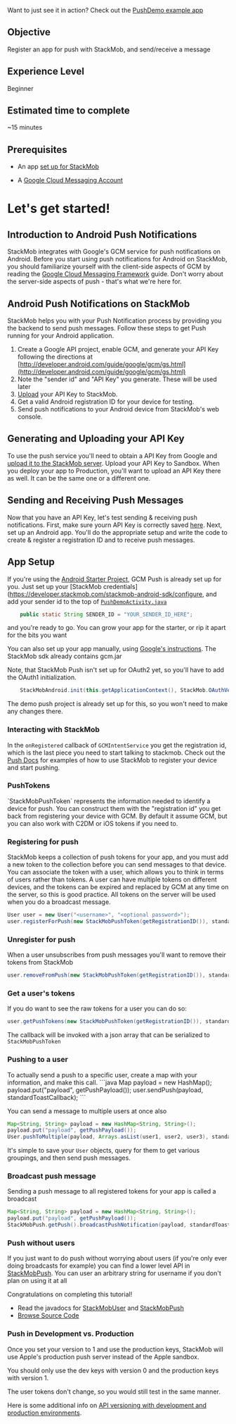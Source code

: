 Want to just see it in action? Check out the [PushDemo example app](https://github.com/stackmob/stackmob-android-examples)

<h2>Objective</h2>

Register an app for push with StackMob, and send/receive a message

<h2>Experience Level</h2>
Beginner

<h2>Estimated time to complete</h2>
~15 minutes

<h2>Prerequisites</h2>

* An app <a href="https://developer.stackmob.com/stackmob-android-sdk/configure">set up for StackMob</a>

* A [Google Cloud Messaging Account](https://developer.stackmob.com/tutorials/android/Push-Notifications)

<h1>Let's get started!</h1>

<h2>Introduction to Android Push Notifications</h2>

StackMob integrates with Google's GCM service for push notifications on Android. Before you start using push notifications for Android on StackMob, you should familiarize yourself with the client-side aspects of GCM by reading the [Google Cloud Messaging Framework](http://developer.android.com/guide/google/gcm/gs.html) guide. Don't worry about the server-side aspects of push - that's what we're here for.

<h2>Android Push Notifications on StackMob</h2>

StackMob helps you with your Push Notification process by providing you the backend to send push messages. Follow these steps to get Push running for your Android application.

1. Create a Google API project, enable GCM, and generate your API Key following the directions at [http://developer.android.com/guide/google/gcm/gs.html](http://developer.android.com/guide/google/gcm/gs.html)
1. Note the "sender id" and "API Key" you generate. These will be used later
1. [Upload](https://dashboard.stackmob.com/module/push/settings/android) your API Key to StackMob.
1. Get a valid Android registration ID for your device for testing.
1. Send push notifications to your Android device from StackMob's web console.

<h2>Generating and Uploading your API Key</h2>

To use the push service you'll need to obtain a API Key from Google and [upload it to the StackMob server](https://dashboard.stackmob.com/module/push/settings/android). Upload your API Key to Sandbox. When you deploy your app to Production, you'll want to upload an API Key there as well. It can be the same one or a different one.

<h2>Sending and Receiving Push Messages</h2>

Now that you have an API Key, let's test sending & receiving push notifications. First, make sure yourn API Key is correctly saved [here](https://dashboard.stackmob.com/module/push/settings/android). Next, set up an Android app. You'll do the appropriate setup and write the code to create & register a registration ID and to receive push messages.


<h2>App Setup</h2>

If you're using the <a href="https://github.com/stackmob/stackmob-android-examples">Android Starter Project</a>, GCM Push is already set up for you. Just set up your [StackMob credentials](https://developer.stackmob.com/stackmob-android-sdk/configure, and add your sender id to the top of <a href="https://github.com/stackmob/stackmob-android-examples/blob/master/PushDemo/src/com/stackmob/pushdemo/PushDemoActivity.java" target="_blank">`PushDemoActivity.java`</a>

```java
	public static String SENDER_ID = "YOUR_SENDER_ID_HERE";
```

and you're ready to go. You can grow your app for the starter, or rip it apart for the bits you want

You can also set up your app manually, using [Google's instructions](http://developer.android.com/guide/google/gcm/gs.html). The StackMob sdk already contains gcm.jar

Note, that StackMob Push isn't set up for OAuth2 yet, so you'll have to add the OAuth1 initialization.

```java
	StackMobAndroid.init(this.getApplicationContext(), StackMob.OAuthVersion.One, 0, "YOUR_API_KEY_HERE", "YOUR_API_SECRET_HERE");
```

The demo push project is already set up for this, so you won't need to make any changes there.

<h3>Interacting with StackMob</h3>

In the `onRegistered` callback of `GCMIntentService` you get the registration id, which is the last piece you need to start talking to stackmob. Check out the [Push Docs](http://stackmob.com/devcenter/docs/Push-API) for examples of how to use StackMob to register your device and start pushing.

<h3>PushTokens</h3>
`StackMobPushToken` represents the information needed to identify a device for push. You can construct them with the "registration id" you get back from registering your device with GCM. By default it assume GCM, but you can also work with C2DM or iOS tokens if you need to.

<h3>Registering for push</h3>
StackMob keeps a collection of push tokens for your app, and you must add a new token to the collection before you can send messages to that device. You can associate the token with a user, which allows you to think in terms of users rather than tokens. A user can have multiple tokens on different devices, and the tokens can be expired and replaced by GCM at any time on the server, so this is good practice. All tokens on the server will be used when you do a broadcast message.

```java
User user = new User("<username>", "<optional password>");
user.registerForPush(new StackMobPushToken(getRegistrationID()), standardToastCallback)
```

<h3>Unregister for push</h3>
When a user unsubscribes from push messages you'll want to remove their tokens from StackMob

```java
user.removeFromPush(new StackMobPushToken(getRegistrationID()), standardToastCallback)
```

<h3>Get a user's tokens</h3>
If you do want to see the raw tokens for a user you can do so:

```java
user.getPushTokens(new StackMobPushToken(getRegistrationID()), standardToastCallback)
```
The callback will be invoked with a json array that can be serialized to `StackMobPushToken`


<h3>Pushing to a user</h3>
To actually send a push to a specific user, create a map with your information, and make this call.
```java
Map<String, String> payload = new HashMap<String, String>();
payload.put("payload", getPushPayload());
user.sendPush(payload, standardToastCallback);
```

You can send a message to multiple users at once also

```java
Map<String, String> payload = new HashMap<String, String>();
payload.put("payload", getPushPayload());
User.pushToMultiple(payload, Arrays.asList(user1, user2, user3), standardToastCallback);
```

It's simple to save your `User` objects, query for them to get various groupings, and then send push messages.

<h3>Broadcast push message</h3>

Sending a push message to all registered tokens for your app is called a broadcast

```java
Map<String, String> payload = new HashMap<String, String>();
payload.put("payload", getPushPayload());
StackMobPush.getPush().broadcastPushNotification(payload, standardToastCallback);
```

<h3>Push without users</h3>

If you just want to do push without worrying about users (if you're only ever doing broadcasts for example) you can find a lower level API in [StackMobPush](http://stackmob.github.com/stackmob-java-client-sdk/javadoc/apidocs/com/stackmob/sdk/push/StackMobPush.html). You can user an arbitrary string for username if you don't plan on using it at all

Congratulations on completing this tutorial!

* Read the javadocs for [StackMobUser](http://stackmob.github.com/stackmob-java-client-sdk/javadoc/apidocs/com/stackmob/sdk/model/StackMobUser.html) and [StackMobPush](http://stackmob.github.com/stackmob-java-client-sdk/javadoc/apidocs/com/stackmob/sdk/push/StackMobPush.html)
* [Browse Source Code](https://github.com/stackmob/stackmob-android-examples)

<h3>Push in Development vs. Production</h3>

Once you set your version to 1 and use the production keys, StackMob will use Apple's production push server 
instead of the Apple sandbox.

You should only use the dev keys with version 0 and the production keys with version 1.

The user tokens don't change, so you would still test in the same manner.

Here is some additional info on <a href="http://developer.stackmob.com/tutorials/dashboard/API-Versioning">API versioning with development and production environments</a>.
